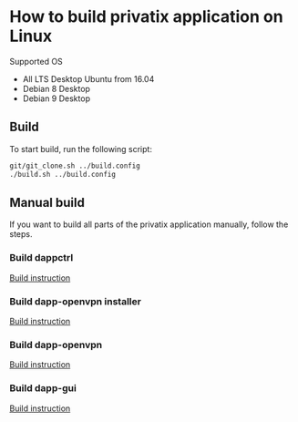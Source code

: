 # How to build privatix application on Linux

Supported OS
* All LTS Desktop Ubuntu from 16.04
* Debian 8 Desktop 
* Debian 9 Desktop

## Build

To start build, run the following script:

```bash
git/git_clone.sh ../build.config 
./build.sh ../build.config
```

## Manual build

If you want to build all parts of the privatix application manually, 
follow the steps.

### Build dappctrl

[Build instruction](https://github.com/Privatix/dappctrl/blob/master/README.md)

### Build dapp-openvpn installer

[Build instruction](https://github.com/Privatix/dapp-openvpn/tree/master/inst/README.md)

### Build dapp-openvpn

[Build instruction](https://github.com/Privatix/dapp-openvpn/tree/master/README.md)

### Build dapp-gui

[Build instruction](https://github.com/Privatix/dapp-gui/README.md)
